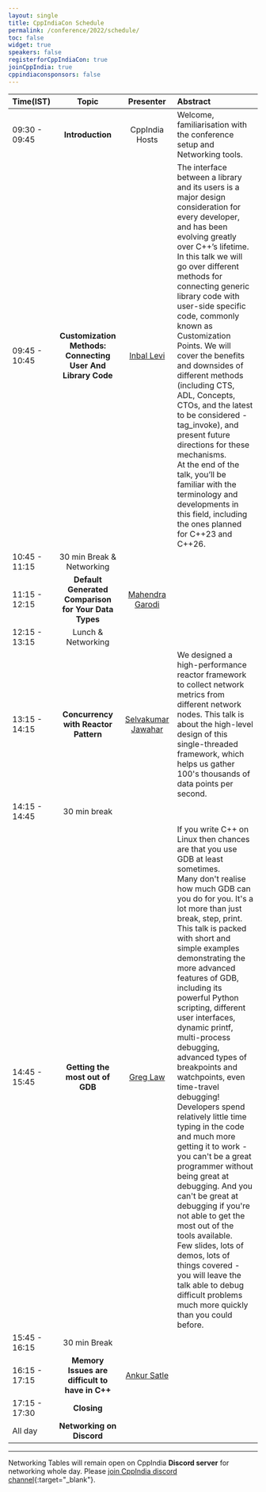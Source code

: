 ```yaml
---
layout: single
title: CppIndiaCon Schedule
permalink: /conference/2022/schedule/
toc: false
widget: true
speakers: false
registerforCppIndiaCon: true
joinCppIndia: true
cppindiaconsponsors: false
---
```

<!-- TODO: Change the time slots without 15 min breaks. If agreed add a seperate line for break -->

| Time(IST)     |  Topic        | Presenter | Abstract |
| :------------- | :-----------:   |:----:|:----|
| 09:30 - 09:45 |  **Introduction** | CppIndia Hosts | Welcome, familiarisation with the conference setup and Networking tools.
| 09:45 - 10:45 |  **Customization Methods: Connecting User And Library Code** | [Inbal Levi](/conference/2022/speakers/inbal/) | The interface between a library and its users is a major design consideration for every developer, and has been evolving greatly over C++’s lifetime. In this talk we will go over different methods for connecting generic library code with user-side specific code, commonly known as Customization Points. We will cover the benefits and downsides of different methods (including CTS, ADL, Concepts, CTOs, and the latest to be considered - tag_invoke), and present future directions for these mechanisms.<br>At the end of the talk, you’ll be familiar with the terminology and developments in this field, including the ones planned for C++23 and C++26. |
| 10:45 - 11:15 |  30 min Break & Networking |  | 
| 11:15 - 12:15 |  **Default Generated Comparison for Your Data Types** | [Mahendra Garodi](/conference/2022/speakers/mahendra/) |  |
| 12:15 - 13:15 |  Lunch & Networking |  | 
| 13:15 - 14:15 |  **Concurrency with Reactor Pattern** | [Selvakumar Jawahar](/conference/2022/speakers/selvakumar/) | We designed a high-performance reactor framework to collect network metrics from different network nodes. This talk is about the high-level design of this single-threaded framework, which helps us gather 100's thousands of data points per second. |
| 14:15 - 14:45 |  30 min break | | 
| 14:45 - 15:45 |  **Getting the most out of GDB** | [Greg Law](/conference/2022/speakers/greg/) | If you write C++ on Linux then chances are that you use GDB at least sometimes.<br>Many don't realise how much GDB can you do for you. It's a lot more than just break, step, print. This talk is packed with short and simple examples demonstrating the more advanced features of GDB, including its powerful Python scripting, different user interfaces, dynamic printf, multi-process debugging, advanced types of breakpoints and watchpoints, even time-travel debugging!<br>Developers spend relatively little time typing in the code and much more getting it to work - you can't be a great programmer without being great at debugging. And you can't be great at debugging if you're not able to get the most out of the tools available.<br>Few slides, lots of demos, lots of things covered - you will leave the talk able to debug difficult problems much more quickly than you could before. |
| 15:45 - 16:15 |  30 min Break |  | 
| 16:15 - 17:15 |  **Memory Issues are difficult to have in C++** | [Ankur Satle](/conference/2022/speakers/ankur/) |  |
| 17:15 - 17:30 |  **Closing** | | 
| All day |  **Networking on Discord** | |

---

Networking Tables will remain open on CppIndia **Discord server** for networking whole day. Please [join CppIndia discord channel](https://discord.gg/Wz42tX5){:target="_blank"}.
